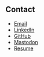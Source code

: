 ## Contact
- [Email](mailto:michael.garate.8r22l@simplelogin.com)
- [LinkedIn](http://linkedin.com/in/mpgarate/)
- [GitHub](https://github.com/mpgarate)
- <a rel="me" href="https://mastodon.social/@mpgarate">Mastodon</a>
- [Resume](https://docs.google.com/document/d/1MXwxtcTSsGAPKCYOreMZ3lpVVDFdWO_2-o7R80zpNzc/edit?usp=sharing)
